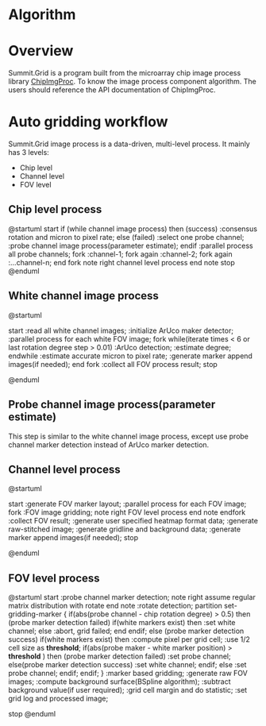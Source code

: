 
Algorithm
=========

Overview
========

Summit.Grid is a program built from the microarray chip image process library [ChipImgProc](http://gitlab.centrilliontech.com.tw:10080/centrillion/ChipImgProc). To know the image process component algorithm. The users should reference the API documentation of ChipImgProc.

Auto gridding workflow
======================

Summit.Grid image process is a data-driven, multi-level process.
It mainly has 3 levels:

* Chip level
* Channel level
* FOV level

Chip level process
------------------

@startuml
start
if (while channel image process) then (success)
    :consensus rotation and micron to pixel rate;
else (failed)
    :select one probe channel;
    :probe channel image process(parameter estimate);
endif
:parallel process all probe channels;
fork
    :channel-1;
fork again
    :channel-2;
fork again
    :...channel-n;
end fork
note right
    channel level process
end note
stop
@enduml

White channel image process
---------------------------

@startuml

start
:read all white channel images;
:initialize ArUco maker detector;
:parallel process for each white FOV image;
fork
    while(iterate times < 6 or last rotation degree step > 0.01)
        :ArUco detection;
        :estimate degree;
    endwhile
    :estimate accurate micron to pixel rate;
    :generate marker append images(if needed);
end fork
:collect all FOV process result;
stop

@enduml

Probe channel image process(parameter estimate)
-----------------------------------------------

This step is similar to the white channel image process, except use probe channel marker detection instead of ArUco marker detection.

Channel level process
---------------------

@startuml

start
:generate FOV marker layout;
:parallel process for each FOV image;
fork
    :FOV image gridding;
    note right
        FOV level process
    end note
endfork
:collect FOV result;
:generate user specified heatmap format data;
:generate raw-stitched image;
:generate gridline and background data;
:generate marker append images(if needed);
stop

@enduml

FOV level process
-----------------

@startuml
start
:probe channel marker detection;
note right
    assume regular matrix distribution with rotate
end note
:rotate detection;
partition set-gridding-marker {
    if(abs(probe channel - chip rotation degree) > 0.5) then (probe marker detection failed)
        if(white markers exist) then
            :set white channel;
        else
            :abort, grid failed;
            end
        endif;
    else (probe marker detection success)
        if(white markers exist) then
            :compute pixel per grid cell;
            :use 1/2 cell size as **threshold**;
            if(abs(probe maker - white marker position) > **threshold** ) then (probe marker detection failed)
                :set probe channel;
            else(probe marker detection success)
                :set white channel;
            endif;
        else
            :set probe channel;
        endif;
    endif;
}
:marker based gridding;
:generate raw FOV images;
:compute background surface(BSpline algorithm);
:subtract background value(if user required);
:grid cell margin and do statistic;
:set grid log and processed image;

stop
@enduml
